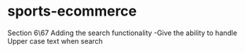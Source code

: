 # sports-ecommerce

Section 6\67 Adding the search functionality
-Give the ability to handle Upper case text when search


